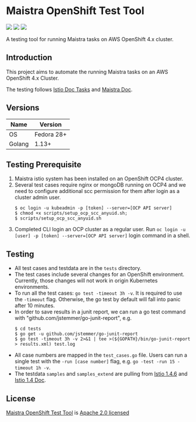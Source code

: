 # Maistra OpenShift Test Tool

[![](https://img.shields.io/badge/License-Apache%202.0-blue.svg?style=flat)](https://github.com/Maistra/maistra-test-tool/blob/master/LICENSE)
![](https://img.shields.io/github/repo-size/Maistra/maistra-test-tool.svg?style=flat)
[![](https://goreportcard.com/badge/github.com/Maistra/maistra-test-tool)](https://goreportcard.com/report/github.com/Maistra/maistra-test-tool)


A testing tool for running Maistra tasks on AWS OpenShift 4.x cluster.

## Introduction

This project aims to automate the running Maistra tasks on an AWS OpenShift 4.x Cluster.

The testing follows [Istio Doc Tasks](https://istio.io/docs/tasks/) and [Maistra Doc](https://maistra-1-1.maistra.io/).


## Versions

| Name      | Version       |
| --        | --            |
| OS        | Fedora 28+    |
| Golang    | 1.13+         |


## Testing Prerequisite

1. Maistra istio system has been installed on an OpenShift OCP4 cluster.
2. Several test cases require nginx or mongoDB running on OCP4 and we need to configure additional scc permission for them after login as a cluster admin user.
   ```
   $ oc login -u kubeadmin -p [token] --server=[OCP API server]
   $ chmod +x scripts/setup_ocp_scc_anyuid.sh;
   $ scripts/setup_ocp_scc_anyuid.sh
   ```
3. Completed CLI login an OCP cluster as a regular user. Run `oc login -u [user] -p [token] --server=[OCP API server]` login command in a shell.


## Testing
- All test cases and testdata are in the `tests` directory.
- The test cases include several changes for an OpenShift environment. Currently, those changes will not work in origin Kubernetes environments.
- To run all the test cases: `go test -timeout 3h -v`. It is required to use the `-timeout` flag. Otherwise, the go test by default will fall into panic after 10 minutes.
- In order to save results in a junit report, we can run a go test command with "github.com/jstemmer/go-junit-report", e.g.
    ```
    $ cd tests
    $ go get -u github.com/jstemmer/go-junit-report
    $ go test -timeout 3h -v 2>&1 | tee >(${GOPATH}/bin/go-junit-report > results.xml) test.log
    ```
- All case numbers are mapped in the `test_cases.go` file. Users can run a single test with the `-run [case number]` flag, e.g. `go -test -run 15 -timeout 1h -v`.
- The testdata `samples` and `samples_extend` are pulling from [Istio 1.4.6](https://github.com/istio/istio/releases/tag/1.4.6) and [Istio 1.4 Doc](https://archive.istio.io/v1.4/docs/tasks/).


## License

[Maistra OpenShift Test Tool](https://github.com/Maistra/maistra-test-tool) is [Apache 2.0 licensed](https://github.com/Maistra/maistra-test-tool/blob/master/LICENSE)
